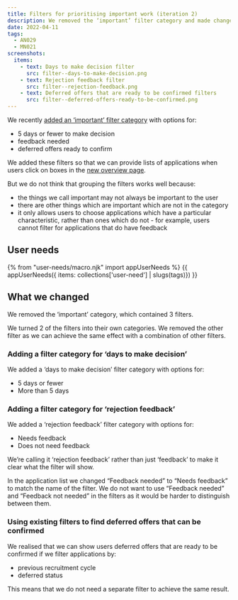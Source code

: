 ```yaml
---
title: Filters for prioritising important work (iteration 2)
description: We removed the ‘important’ filter category and made changes to the filters which had been in it.
date: 2022-04-11
tags:
  - AN029
  - MN021
screenshots:
  items:
    - text: Days to make decision filter
      src: filter--days-to-make-decision.png
    - text: Rejection feedback filter
      src: filter--rejection-feedback.png
    - text: Deferred offers that are ready to be confirmed filters
      src: filter--deferred-offers-ready-to-be-confirmed.png
---
```


We recently [added an ‘important’ filter category](/manage-teacher-training-applications/adding-an-overview-page-and-filters-to-help-users-prioritise-their-work/) with options for:

- 5 days or fewer to make decision
- feedback needed
- deferred offers ready to confirm

We added these filters so that we can provide lists of applications when users click on boxes in the [new overview page](/manage-teacher-training-applications/adding-an-overview-page-and-filters-to-help-users-prioritise-their-work/).

But we do not think that grouping the filters works well because:

- the things we call important may not always be important to the user
- there are other things which are important which are not in the category
- it only allows users to choose applications which have a particular characteristic, rather than ones which do not - for example, users cannot filter for applications that do have feedback

## User needs

{% from "user-needs/macro.njk" import appUserNeeds %}
{{ appUserNeeds({ items: collections['user-need'] | slugs(tags)}) }}

## What we changed

We removed the ‘important’ category, which contained 3 filters.

We turned 2 of the filters into their own categories. We removed the other filter as we can achieve the same effect with a combination of other filters.

### Adding a filter category for ‘days to make decision’

We added a ‘days to make decision’ filter category with options for:

- 5 days or fewer
- More than 5 days

### Adding a filter category for ‘rejection feedback’

We added a ‘rejection feedback’ filter category with options for:

- Needs feedback
- Does not need feedback

We’re calling it ‘rejection feedback’ rather than just ‘feedback’ to make it clear what the filter will show.

In the application list we changed “Feedback needed” to “Needs feedback” to match the name of the filter. We do not want to use “Feedback needed” and “Feedback not needed” in the filters as it would be harder to distinguish between them.

### Using existing filters to find deferred offers that can be confirmed

We realised that we can show users deferred offers that are ready to be confirmed if we filter applications by:

- previous recruitment cycle
- deferred status

This means that we do not need a separate filter to achieve the same result.
